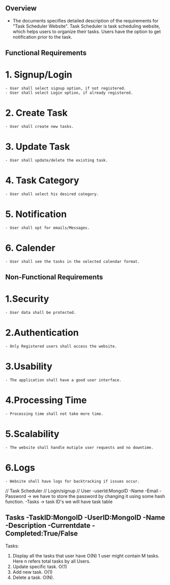 ## Overview
* The documents specifies detailed description of the requirements for "Task Scheduler Website". Task Scheduler is
task scheduling website, which helps users to organize their tasks. Users have the option to get notification
prior to the task.

## Functional Requirements
# 1. Signup/Login
    - User shall select signup option, if not registered.
    - User shall select Login option, if already registered.
# 2. Create Task
    - User shall create new tasks.
# 3. Update Task
    - User shall update/delete the existing task.
# 4. Task Category
    - User shall select his desired category.
# 5. Notification
    - User shall opt for emails/Messages.
# 6. Calender
    - User shall see the tasks in the selected calendar format.

## Non-Functional Requirements
# 1.Security
    - User data shall be protected.
# 2.Authentication
    - Only Registered users shall access the website.
# 3.Usability
    - The application shall have a good user interface.
# 4.Processing Time
    - Processing time shall not take more time.
# 5.Scalability
    - The website shall handle mutiple user requests and no downtime.
# 6.Logs
    - Website shall have logs for backtracking if issues occur.


// Task Scheduler
// Login/signup
//
User
-userId:MongoID
-Name 
-Email
-Password -> we have to store the password by changing it using some hash function.
-Tasks -> task ID's we will have task table

Tasks
-TaskID:MongoID
-UserID:MongoID
-Name
-Description
-Currentdate
-Completed:True/False
-


Tasks:
1. Display all the tasks that user have O(N) 1 user might contain M tasks. Here n refers total tasks by all Users.
2. Update specific task. O(1)
3. Add new task. O(1)
4. Delete a task. O(N).

